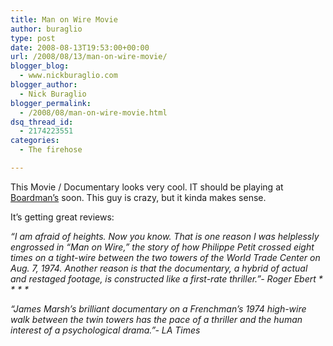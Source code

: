 ```yaml
---
title: Man on Wire Movie
author: buraglio
type: post
date: 2008-08-13T19:53:00+00:00
url: /2008/08/13/man-on-wire-movie/
blogger_blog:
  - www.nickburaglio.com
blogger_author:
  - Nick Buraglio
blogger_permalink:
  - /2008/08/man-on-wire-movie.html
dsq_thread_id:
  - 2174223551
categories:
  - The firehose

---
```

This Movie / Documentary looks very cool. IT should be playing at [Boardman&#8217;s][1] soon. This guy is crazy, but it kinda makes sense. 

It&#8217;s getting great reviews:

_&#8220;I am afraid of heights. Now you know. That is one reason I was helplessly engrossed in &#8220;Man on Wire,&#8221; the story of how Philippe Petit crossed eight times on a tight-wire between the two towers of the World Trade Center on Aug. 7, 1974. Another reason is that the documentary, a hybrid of actual and restaged footage, is constructed like a first-rate thriller.&#8221;- Roger Ebert \* \* \* \*_

_&#8220;James Marsh&#8217;s brilliant documentary on a Frenchman&#8217;s 1974 high-wire walk between the twin towers has the pace of a thriller and the human interest of a psychological drama.&#8221;- LA Times_

 [1]: http://www.boardmansarttheatre.com/
